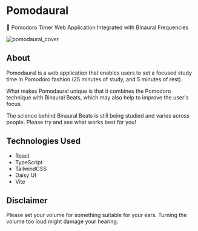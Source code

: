 # Pomodaural
🍅 Pomodoro Timer Web Application Integrated with Binaural Frequencies

![pomodaural_cover](https://github.com/thomasjvu/pomodaural/assets/49382745/45c5c40b-3649-4420-a6ad-67acc567047f)

## About
Pomodaural is a web application that enables users to set a focused study time in Pomodoro fashion (25 minutes of study, and 5 minutes of rest).

What makes Pomodaural unique is that it combines the Pomodoro technique with Binaural Beats, which may also help to improve the user's focus.

The science behind Binaural Beats is still being studied and varies across people. Please try and see what works best for you!

## Technologies Used

- React
- TypeScript
- TailwindCSS
- Daisy UI
- Vite

## Disclaimer
Please set your volume for something suitable for your ears. Turning the volume too loud might damage your hearing.
